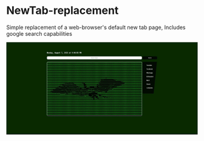 # NewTab-replacement
Simple replacement of a web-browser's default new tab page, Includes google search capabilities


![Demo of the page](gitGif.gif)
